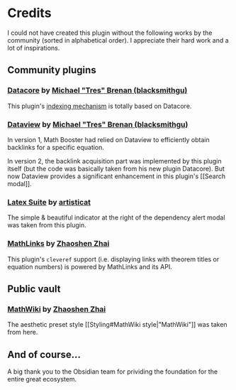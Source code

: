 # Credits

I could not have created this plugin without the following works by the community (sorted in alphabetical order). I appreciate their hard work and a lot of inspirations.

## Community plugins

### [Datacore](https://github.com/blacksmithgu/datacore) by [Michael "Tres" Brenan (blacksmithgu)](https://github.com/blacksmithgu)

This plugin's [indexing mechanism](https://github.com/RyotaUshio/obsidian-latex-theorem-equation-referencer/tree/master/src/index) is totally based on Datacore.

### [Dataview](https://github.com/blacksmithgu/obsidian-dataview) by [Michael "Tres" Brenan (blacksmithgu)](https://github.com/blacksmithgu)

In version 1, Math Booster had relied on Dataview to efficiently obtain backlinks for a specific equation.

In version 2, the backlink acquisition part was implemented by this plugin itself (but the code was basically taken from his new plugin Datacore). But now Dataview provides a significant enhancement in this plugin's [[Search modal]].

### [Latex Suite](https://github.com/artisticat1/obsidian-latex-suite/tree/main/src) by [artisticat](1https://github.com/artisticat1)

The simple & beautiful indicator at the right of the dependency alert modal was taken from this plugin.

### [MathLinks](https://github.com/zhaoshenzhai/obsidian-mathlinks) by [Zhaoshen Zhai](tps://github.com/zhaoshenzhai)

This plugin's `cleveref` support (i.e. displaying links with theorem titles or equation numbers) is powered by MathLinks and its API.

## Public vault

### [MathWiki](https://github.com/zhaoshenzhai/MathWiki) by [Zhaoshen Zhai](tps://github.com/zhaoshenzhai)

The aesthetic preset style [[Styling#MathWiki style|"MathWiki"]] was taken from here.

## And of course...

A big thank you to the Obsidian team for prividing the foundation for the entire great ecosystem.
